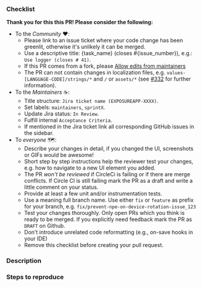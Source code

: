 <!--
Thank you for supporting us with your Pull Request! 🙌 ❤️
Before submitting, please take the time to check the points below and provide some descriptive information.

Remove the checklist after fulfilling all the relevant points, and before creating the PR, thank you.
-->

### Checklist

__Thank you for this this PR! Please consider the following:__

* To the _Community_ :heart::
    * Please link to an issue ticket where your code change has been greenlit, otherwise it's unlikely it can be merged.
    * Use a descriptive title: {task_name} (closes #{issue_number}), e.g.: `Use logger (closes # 41)`.
    * If this PR comes from a fork, please [Allow edits from maintainers](https://help.github.com/en/github/collaborating-with-issues-and-pull-requests/allowing-changes-to-a-pull-request-branch-created-from-a-fork)
    * The PR can not contain changes in localization files, e.g. `values-[LANGUAGE-CODE]/strings/*` and `/` or `assets/*` (see [#332](https://github.com/corona-warn-app/cwa-app-android/issues/332) for further information).
* To the _Maintainers_ :coffee::
    * Title structure: `Jira ticket name (EXPOSUREAPP-XXXX)`.
    * Set labels: `maintainers`, `sprintX`.
    * Update Jira status: `In Review`.
    * Fulfill internal `Acceptance Criteria`.
    * If mentioned in the Jira ticket link all corresponding GitHub issues in the sidebar.
* To _everyone_ :world_map::  
   * Describe your changes in detail, if you changed the UI, screenshots or GIFs would be awesome! 
   * Short step by step instructions help the reviewer test your changes, e.g. how to navigate to a new UI element you added.
   * The PR _won't be reviewed_ if CircleCi is failing or if there are merge conflicts. If Circle CI is still failing mark the PR as a draft and write a little comment on your status.
   * Provide at least a few unit and/or instrumentation tests.
   * Use a meaning full branch name. Use either `fix` or `feature` as prefix for your branch, e.g. `fix/prevent-npe-on-device-rotation-issue_123`
   * Test your changes thoroughly. Only open PRs which you think is ready to be merged. If you explicitly need feedback mark the PR as `DRAFT` on Github.
   * Don't introduce unrelated code reformatting (e.g., on-save hooks in your IDE)
   * Remove this checklist before creating your pull request.

### Description

<!-- 
Please be brief in describing which issue is solved by your PR or which enhancement it brings. Link related issues!
-->

### Steps to reproduce
<!--
How can your changes be tested?
1. First step
2. Second step
 -->
